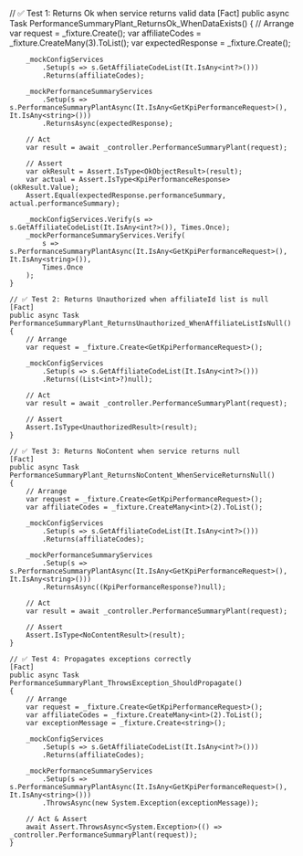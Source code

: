 // ✅ Test 1: Returns Ok when service returns valid data
    [Fact]
    public async Task PerformanceSummaryPlant_ReturnsOk_WhenDataExists()
    {
        // Arrange
        var request = _fixture.Create<GetKpiPerformanceRequest>();
        var affiliateCodes = _fixture.CreateMany<int>(3).ToList();
        var expectedResponse = _fixture.Create<KpiPerformanceResponse>();

        _mockConfigServices
            .Setup(s => s.GetAffiliateCodeList(It.IsAny<int?>()))
            .Returns(affiliateCodes);

        _mockPerformanceSummaryServices
            .Setup(s => s.PerformanceSummaryPlantAsync(It.IsAny<GetKpiPerformanceRequest>(), It.IsAny<string>()))
            .ReturnsAsync(expectedResponse);

        // Act
        var result = await _controller.PerformanceSummaryPlant(request);

        // Assert
        var okResult = Assert.IsType<OkObjectResult>(result);
        var actual = Assert.IsType<KpiPerformanceResponse>(okResult.Value);
        Assert.Equal(expectedResponse.performanceSummary, actual.performanceSummary);

        _mockConfigServices.Verify(s => s.GetAffiliateCodeList(It.IsAny<int?>()), Times.Once);
        _mockPerformanceSummaryServices.Verify(
            s => s.PerformanceSummaryPlantAsync(It.IsAny<GetKpiPerformanceRequest>(), It.IsAny<string>()),
            Times.Once
        );
    }

    // ✅ Test 2: Returns Unauthorized when affiliateId list is null
    [Fact]
    public async Task PerformanceSummaryPlant_ReturnsUnauthorized_WhenAffiliateListIsNull()
    {
        // Arrange
        var request = _fixture.Create<GetKpiPerformanceRequest>();

        _mockConfigServices
            .Setup(s => s.GetAffiliateCodeList(It.IsAny<int?>()))
            .Returns((List<int>?)null);

        // Act
        var result = await _controller.PerformanceSummaryPlant(request);

        // Assert
        Assert.IsType<UnauthorizedResult>(result);
    }

    // ✅ Test 3: Returns NoContent when service returns null
    [Fact]
    public async Task PerformanceSummaryPlant_ReturnsNoContent_WhenServiceReturnsNull()
    {
        // Arrange
        var request = _fixture.Create<GetKpiPerformanceRequest>();
        var affiliateCodes = _fixture.CreateMany<int>(2).ToList();

        _mockConfigServices
            .Setup(s => s.GetAffiliateCodeList(It.IsAny<int?>()))
            .Returns(affiliateCodes);

        _mockPerformanceSummaryServices
            .Setup(s => s.PerformanceSummaryPlantAsync(It.IsAny<GetKpiPerformanceRequest>(), It.IsAny<string>()))
            .ReturnsAsync((KpiPerformanceResponse?)null);

        // Act
        var result = await _controller.PerformanceSummaryPlant(request);

        // Assert
        Assert.IsType<NoContentResult>(result);
    }

    // ✅ Test 4: Propagates exceptions correctly
    [Fact]
    public async Task PerformanceSummaryPlant_ThrowsException_ShouldPropagate()
    {
        // Arrange
        var request = _fixture.Create<GetKpiPerformanceRequest>();
        var affiliateCodes = _fixture.CreateMany<int>(2).ToList();
        var exceptionMessage = _fixture.Create<string>();

        _mockConfigServices
            .Setup(s => s.GetAffiliateCodeList(It.IsAny<int?>()))
            .Returns(affiliateCodes);

        _mockPerformanceSummaryServices
            .Setup(s => s.PerformanceSummaryPlantAsync(It.IsAny<GetKpiPerformanceRequest>(), It.IsAny<string>()))
            .ThrowsAsync(new System.Exception(exceptionMessage));

        // Act & Assert
        await Assert.ThrowsAsync<System.Exception>(() => _controller.PerformanceSummaryPlant(request));
    }
